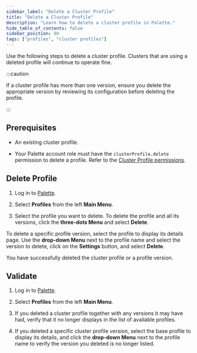 ```yaml
---
sidebar_label: "Delete a Cluster Profile"
title: "Delete a Cluster Profile"
description: "Learn how to delete a cluster profile in Palette."
hide_table_of_contents: false
sidebar_position: 80
tags: ["profiles", "cluster profiles"]
---
```



Use the following steps to delete a cluster profile. Clusters that are using a deleted profile will continue to operate fine.

:::caution

If a cluster profile has more than one version, ensure you delete the appropriate version by reviewing its configuration before deleting the profile.

:::

## Prerequisites 

- An existing cluster profile.

- Your Palette account role must have the `clusterProfile.delete` permission to delete a profile. Refer to the [Cluster Profile permissions](../../user-management/palette-rbac/project-scope-roles-permissions.md#cluster-profile-admin).

## Delete Profile

1. Log in to [Palette](https://console.spectrocloud.com/).

2. Select **Profiles** from the left **Main Menu**.

3. Select the profile you want to delete. To delete the profile and all its versions, click the **three-dots Menu** and select **Delete**.

  To delete a specific profile version, select the profile to display its details page. Use the **drop-down Menu** next to the profile name and select the version to delete, click on the **Settings** button, and select **Delete**.

You have successfully deleted the cluster profile or a profile version.


## Validate

1. Log in to [Palette](https://console.spectrocloud.com/).

2. Select **Profiles** from the left **Main Menu**.   

3. If you deleted a cluster profile together with any versions it may have had, verify that it no longer displays in the list of available profiles. 

4. If you deleted a specific cluster profile *version*, select the base profile to display its details, and click the **drop-down Menu** next to the profile name to verify the version you deleted is no longer listed.